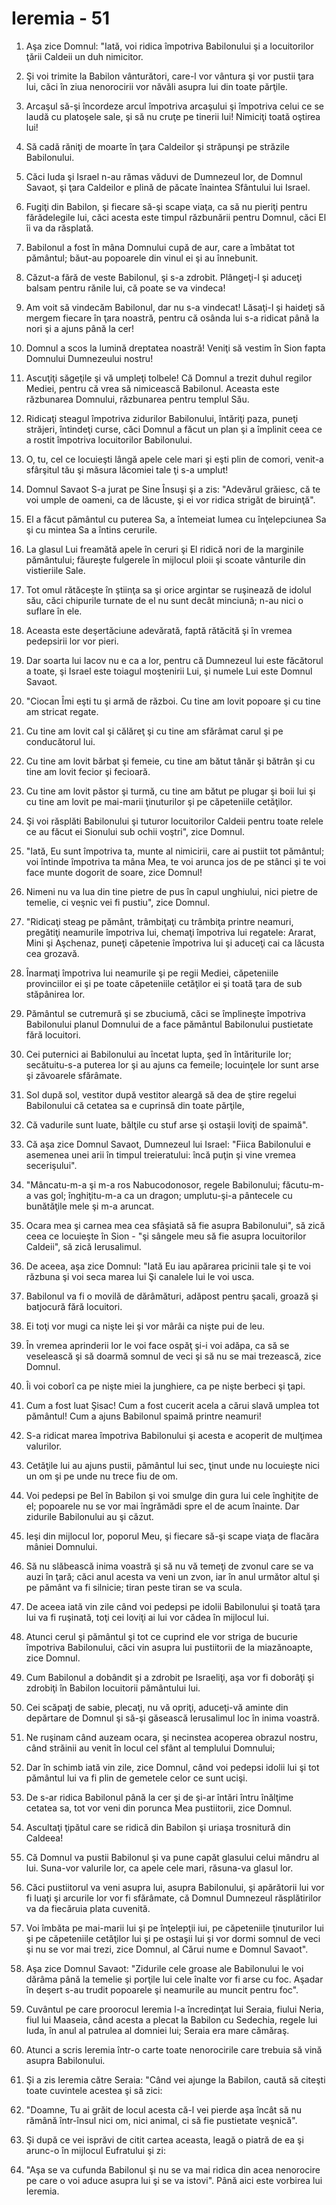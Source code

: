 # Ieremia - 51

1. Aşa zice Domnul: "Iată, voi ridica împotriva Babilonului şi a locuitorilor ţării Caldeii un duh nimicitor. 

2. Şi voi trimite la Babilon vânturători, care-l vor vântura şi vor pustii ţara lui, căci în ziua nenorocirii vor năvăli asupra lui din toate părţile. 

3. Arcaşul să-şi încordeze arcul împotriva arcaşului şi împotriva celui ce se laudă cu platoşele sale, şi să nu cruţe pe tinerii lui! Nimiciţi toată oştirea lui! 

4. Să cadă răniţi de moarte în ţara Caldeilor şi străpunşi pe străzile Babilonului. 

5. Căci Iuda şi Israel n-au rămas văduvi de Dumnezeul lor, de Domnul Savaot, şi ţara Caldeilor e plină de păcate înaintea Sfântului lui Israel. 

6. Fugiţi din Babilon, şi fiecare să-şi scape viaţa, ca să nu pieriţi pentru fărădelegile lui, căci acesta este timpul răzbunării pentru Domnul, căci El îi va da răsplată. 

7. Babilonul a fost în mâna Domnului cupă de aur, care a îmbătat tot pământul; băut-au popoarele din vinul ei şi au înnebunit. 

8. Căzut-a fără de veste Babilonul, şi s-a zdrobit. Plângeţi-l şi aduceţi balsam pentru rănile lui, că poate se va vindeca! 

9. Am voit să vindecăm Babilonul, dar nu s-a vindecat! Lăsaţi-l şi haideţi să mergem fiecare în ţara noastră, pentru că osânda lui s-a ridicat până la nori şi a ajuns până la cer! 

10. Domnul a scos la lumină dreptatea noastră! Veniţi să vestim în Sion fapta Domnului Dumnezeului nostru! 

11. Ascuţiţi săgeţile şi vă umpleţi tolbele! Că Domnul a trezit duhul regilor Mediei, pentru că vrea să nimicească Babilonul. Aceasta este răzbunarea Domnului, răzbunarea pentru templul Său. 

12. Ridicaţi steagul împotriva zidurilor Babilonului, întăriţi paza, puneţi străjeri, întindeţi curse, căci Domnul a făcut un plan şi a împlinit ceea ce a rostit împotriva locuitorilor Babilonului. 

13. O, tu, cel ce locuieşti lângă apele cele mari şi eşti plin de comori, venit-a sfârşitul tău şi măsura lăcomiei tale ţi s-a umplut! 

14. Domnul Savaot S-a jurat pe Sine Însuşi şi a zis: "Adevărul grăiesc, că te voi umple de oameni, ca de lăcuste, şi ei vor ridica strigăt de biruinţă". 

15. El a făcut pământul cu puterea Sa, a întemeiat lumea cu înţelepciunea Sa şi cu mintea Sa a întins cerurile. 

16. La glasul Lui freamătă apele în ceruri şi El ridică nori de la marginile pământului; făureşte fulgerele în mijlocul ploii şi scoate vânturile din vistieriile Sale. 

17. Tot omul rătăceşte în ştiinţa sa şi orice argintar se ruşinează de idolul său, căci chipurile turnate de el nu sunt decât minciună; n-au nici o suflare în ele. 

18. Aceasta este deşertăciune adevărată, faptă rătăcită şi în vremea pedepsirii lor vor pieri. 

19. Dar soarta lui Iacov nu e ca a lor, pentru că Dumnezeul lui este făcătorul a toate, şi Israel este toiagul moştenirii Lui, şi numele Lui este Domnul Savaot. 

20. "Ciocan Îmi eşti tu şi armă de război. Cu tine am lovit popoare şi cu tine am stricat regate. 

21. Cu tine am lovit cal şi călăreţ şi cu tine am sfărâmat carul şi pe conducătorul lui. 

22. Cu tine am lovit bărbat şi femeie, cu tine am bătut tânăr şi bătrân şi cu tine am lovit fecior şi fecioară. 

23. Cu tine am lovit păstor şi turmă, cu tine am bătut pe plugar şi boii lui şi cu tine am lovit pe mai-marii ţinuturilor şi pe căpeteniile cetăţilor. 

24. Şi voi răsplăti Babilonului şi tuturor locuitorilor Caldeii pentru toate relele ce au făcut ei Sionului sub ochii voştri", zice Domnul. 

25. "Iată, Eu sunt împotriva ta, munte al nimicirii, care ai pustiit tot pământul; voi întinde împotriva ta mâna Mea, te voi arunca jos de pe stânci şi te voi face munte dogorit de soare, zice Domnul! 

26. Nimeni nu va lua din tine pietre de pus în capul unghiului, nici pietre de temelie, ci veşnic vei fi pustiu", zice Domnul. 

27. "Ridicaţi steag pe pământ, trâmbiţaţi cu trâmbiţa printre neamuri, pregătiţi neamurile împotriva lui, chemaţi împotriva lui regatele: Ararat, Mini şi Aşchenaz, puneţi căpetenie împotriva lui şi aduceţi cai ca lăcusta cea grozavă. 

28. Înarmaţi împotriva lui neamurile şi pe regii Mediei, căpeteniile provinciilor ei şi pe toate căpeteniile cetăţilor ei şi toată ţara de sub stăpânirea lor. 

29. Pământul se cutremură şi se zbuciumă, căci se împlineşte împotriva Babilonului planul Domnului de a face pământul Babilonului pustietate fără locuitori. 

30. Cei puternici ai Babilonului au încetat lupta, şed în întăriturile lor; secătuitu-s-a puterea lor şi au ajuns ca femeile; locuinţele lor sunt arse şi zăvoarele sfărâmate. 

31. Sol după sol, vestitor după vestitor aleargă să dea de ştire regelui Babilonului că cetatea sa e cuprinsă din toate părţile, 

32. Că vadurile sunt luate, bălţile cu stuf arse şi ostaşii loviţi de spaimă". 

33. Că aşa zice Domnul Savaot, Dumnezeul lui Israel: "Fiica Babilonului e asemenea unei arii în timpul treieratului: încă puţin şi vine vremea secerişului". 

34. "Mâncatu-m-a şi m-a ros Nabucodonosor, regele Babilonului; făcutu-m-a vas gol; înghiţitu-m-a ca un dragon; umplutu-şi-a pântecele cu bunătăţile mele şi m-a aruncat. 

35. Ocara mea şi carnea mea cea sfâşiată să fie asupra Babilonului", să zică ceea ce locuieşte în Sion - "şi sângele meu să fie asupra locuitorilor Caldeii", să zică Ierusalimul. 

36. De aceea, aşa zice Domnul: "Iată Eu iau apărarea pricinii tale şi te voi răzbuna şi voi seca marea lui Şi canalele lui le voi usca. 

37. Babilonul va fi o movilă de dărâmături, adăpost pentru şacali, groază şi batjocură fără locuitori. 

38. Ei toţi vor mugi ca nişte lei şi vor mârâi ca nişte pui de leu. 

39. În vremea aprinderii lor le voi face ospăţ şi-i voi adăpa, ca să se veselească şi să doarmă somnul de veci şi să nu se mai trezească, zice Domnul. 

40. Îi voi coborî ca pe nişte miei la junghiere, ca pe nişte berbeci şi ţapi. 

41. Cum a fost luat Şisac! Cum a fost cucerit acela a cărui slavă umplea tot pământul! Cum a ajuns Babilonul spaimă printre neamuri! 

42. S-a ridicat marea împotriva Babilonului şi acesta e acoperit de mulţimea valurilor. 

43. Cetăţile lui au ajuns pustii, pământul lui sec, ţinut unde nu locuieşte nici un om şi pe unde nu trece fiu de om. 

44. Voi pedepsi pe Bel în Babilon şi voi smulge din gura lui cele înghiţite de el; popoarele nu se vor mai îngrămădi spre el de acum înainte. Dar zidurile Babilonului au şi căzut. 

45. Ieşi din mijlocul lor, poporul Meu, şi fiecare să-şi scape viaţa de flacăra mâniei Domnului. 

46. Să nu slăbească inima voastră şi să nu vă temeţi de zvonul care se va auzi în ţară; căci anul acesta va veni un zvon, iar în anul următor altul şi pe pământ va fi silnicie; tiran peste tiran se va scula. 

47. De aceea iată vin zile când voi pedepsi pe idolii Babilonului şi toată ţara lui va fi ruşinată, toţi cei loviţi ai lui vor cădea în mijlocul lui. 

48. Atunci cerul şi pământul şi tot ce cuprind ele vor striga de bucurie împotriva Babilonului, căci vin asupra lui pustiitorii de la miazănoapte, zice Domnul. 

49. Cum Babilonul a dobândit şi a zdrobit pe Israeliţi, aşa vor fi doborâţi şi zdrobiţi în Babilon locuitorii pământului lui. 

50. Cei scăpaţi de sabie, plecaţi, nu vă opriţi, aduceţi-vă aminte din depărtare de Domnul şi să-şi găsească Ierusalimul loc în inima voastră. 

51. Ne ruşinam când auzeam ocara, şi necinstea acoperea obrazul nostru, când străinii au venit în locul cel sfânt al templului Domnului; 

52. Dar în schimb iată vin zile, zice Domnul, când voi pedepsi idolii lui şi tot pământul lui va fi plin de gemetele celor ce sunt ucişi. 

53. De s-ar ridica Babilonul până la cer şi de şi-ar întări întru înălţime cetatea sa, tot vor veni din porunca Mea pustiitorii, zice Domnul. 

54. Ascultaţi ţipătul care se ridică din Babilon şi uriaşa trosnitură din Caldeea! 

55. Că Domnul va pustii Babilonul şi va pune capăt glasului celui mândru al lui. Suna-vor valurile lor, ca apele cele mari, răsuna-va glasul lor. 

56. Căci pustiitorul va veni asupra lui, asupra Babilonului, şi apărătorii lui vor fi luaţi şi arcurile lor vor fi sfărâmate, că Domnul Dumnezeul răsplătirilor va da fiecăruia plata cuvenită. 

57. Voi îmbăta pe mai-marii lui şi pe înţelepţii iui, pe căpeteniile ţinuturilor lui şi pe căpeteniile cetăţilor lui şi pe ostaşii lui şi vor dormi somnul de veci şi nu se vor mai trezi, zice Domnul, al Cărui nume e Domnul Savaot". 

58. Aşa zice Domnul Savaot: "Zidurile cele groase ale Babilonului le voi dărâma până la temelie şi porţile lui cele înalte vor fi arse cu foc. Aşadar în deşert s-au trudit popoarele şi neamurile au muncit pentru foc". 

59. Cuvântul pe care proorocul Ieremia l-a încredinţat lui Seraia, fiului Neria, fiul lui Maaseia, când acesta a plecat la Babilon cu Sedechia, regele lui Iuda, în anul al patrulea al domniei lui; Seraia era mare cămăraş. 

60. Atunci a scris Ieremia într-o carte toate nenorocirile care trebuia să vină asupra Babilonului. 

61. Şi a zis Ieremia către Seraia: "Când vei ajunge la Babilon, caută să citeşti toate cuvintele acestea şi să zici: 

62. "Doamne, Tu ai grăit de locul acesta că-l vei pierde aşa încât să nu rămână într-însul nici om, nici animal, ci să fie pustietate veşnică". 

63. Şi după ce vei isprăvi de citit cartea aceasta, leagă o piatră de ea şi arunc-o în mijlocul Eufratului şi zi: 

64. "Aşa se va cufunda Babilonul şi nu se va mai ridica din acea nenorocire pe care o voi aduce asupra lui şi se va istovi". Până aici este vorbirea lui Ieremia. 


